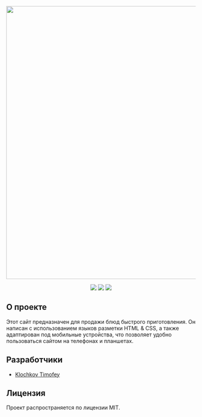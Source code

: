 <p align="center">
      <img src="https://i.ibb.co/f1k48ww/burgers.png" width="726">
</p>

<p align="center">
      <img src="https://shields.microej.com/badge/HTML-v5.3-8A2BE2" />
      <img src="https://shields.microej.com/badge/CSS-v92-00BFFF" />
      <img src="https://shields.microej.com/badge/License-MIT-7FFF00" />
</p>

## О проекте

Этот сайт предназначен для продажи блюд быстрого приготовления. Он написан с использованием языков разметки HTML & CSS, а также адаптирован под мобильные устройства, что позволяет удобно пользоваться сайтом на телефонах и планшетах.

## Разработчики

- [Klochkov Timofey](https://github.com/KlochkovTimofey)

## Лицензия

Проект распространяется по лицензии MIT.
